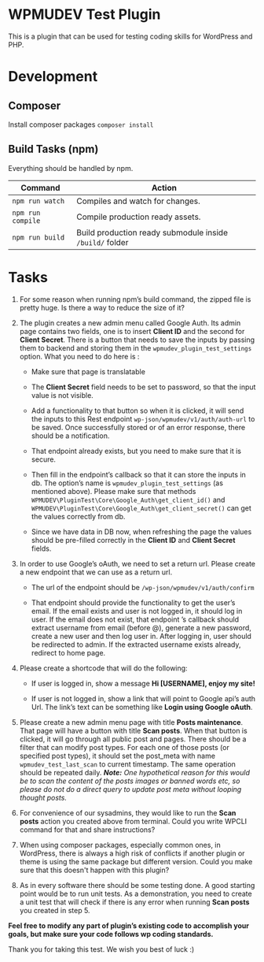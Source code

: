 # WPMUDEV Test Plugin #

This is a plugin that can be used for testing coding skills for WordPress and PHP.

# Development

## Composer
Install composer packages
`composer install`

## Build Tasks (npm)
Everything should be handled by npm.

| Command              | Action                                                 |
|----------------------|--------------------------------------------------------|
| `npm run watch`      | Compiles and watch for changes.                        |
| `npm run compile`    | Compile production ready assets.                       |
| `npm run build`  | Build production ready submodule inside `/build/` folder |


# Tasks

1. For some reason when running npm’s build command, the zipped file is pretty huge. Is there a way to reduce the size of it?


2. The plugin creates a new admin menu called Google Auth. Its admin page contains two fields, one is to insert **Client ID** and the second for **Client Secret**. There is a button that needs to save the inputs by passing them to backend and storing them in the `wpmudev_plugin_test_settings` option. What you need to do here is :

   - Make sure that page is translatable

   - The **Client Secret** field needs to be set to password, so that the input value is not visible.

   - Add a functionality to that button so when it is clicked, it will send the inputs to this Rest endpoint `wp-json/wpmudev/v1/auth/auth-url` to be saved. Once successfully stored or of an error response, there should be a notification.

   - That endpoint already exists, but you need to make sure that it is secure.

   - Then fill in the endpoint’s callback so that it can store the inputs in db. The option’s name is `wpmudev_plugin_test_settings` (as mentioned above). Please make sure that methods `WPMUDEV\PluginTest\Core\Google_Auth\get_client_id()` and `WPMUDEV\PluginTest\Core\Google_Auth\get_client_secret()` can get the values correctly from db.

   - Since we have data in DB now, when refreshing the page the values should be pre-filled correctly in the **Client ID** and **Client Secret** fields.

3. In order to use Google’s oAuth, we need to set a return url. Please create a new endpoint that we can use as a return url.

   - The url of the endpoint should be `/wp-json/wpmudev/v1/auth/confirm`

   - That endpoint should provide the functionality to get the user’s email. If the email exists and user is not logged in, it should log in user. If the email does not exist, that endpoint ’s callback should extract username from email (before @), generate a new password, create a new user and then log user in. After logging in, user should be redirected to admin. If the extracted username exists already, redirect to home page.


4. Please create a shortcode that will do the following:

   - If user is logged in, show a message **Hi [USERNAME], enjoy my site!**

   - If user is not logged in, show a link that will point to Google api’s auth Url. The link’s text can be something like **Login using Google oAuth**.


5. Please create a new admin menu page with title **Posts maintenance**. That page will have a button with title **Scan posts**. When that button is clicked, it will go through all public post and pages. There should be a filter that can modify post types. For each one of those posts (or specified post types), it should set the post_meta with name `wpmudev_test_last_scan` to current timestamp. The same operation should be repeated daily.
***Note:***
*One hypothetical reason for this would be to scan the content of the posts images or banned words etc, so please do not do a direct query to update post meta without looping thought posts.*


6. For convenience of our sysadmins, they would like to run the **Scan posts** action you created above from terminal. Could you write WPCLI command for that and share instructions?


7. When using composer packages, especially common ones, in WordPress, there is always a high risk of conflicts if another plugin or theme is using the same package but different version. Could you make sure that this doesn't happen with this plugin?


8. As in every software there should be some testing done. A good starting point would be to run unit tests. As a demonstration, you need to create a unit test that will check if there is any error when running **Scan posts** you created in step 5.


**Feel free to modify any part of plugin’s existing code to accomplish your goals, but make sure your code follows wp coding standards.**

Thank you for taking this test. We wish you best of luck :)

